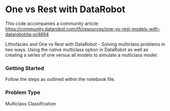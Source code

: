 # One vs Rest with DataRobot

This code accompanies a community article: https://community.datarobot.com/t5/resources/one-vs-rest-models-with-datarobot/ta-p/4894

Lithofacies and One vs Rest with DataRobot - Solving multiclass problems in two ways. Using the native multiclass option in DataRobot as well as creating a series of one versus all models to simulate a multiclass model.

### Getting Started

Follow the steps as outlined within the notebook file.

### Problem Type
Multiclass Classification